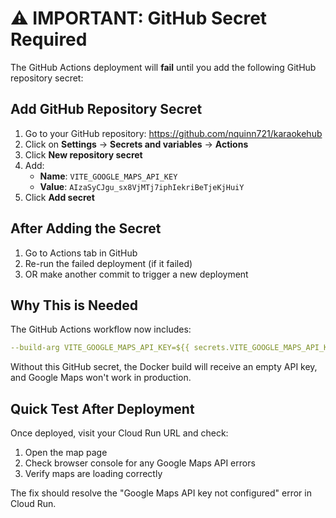 # ⚠️ IMPORTANT: GitHub Secret Required

The GitHub Actions deployment will **fail** until you add the following GitHub repository secret:

## Add GitHub Repository Secret

1. Go to your GitHub repository: https://github.com/nquinn721/karaokehub
2. Click on **Settings** → **Secrets and variables** → **Actions**
3. Click **New repository secret**
4. Add:
   - **Name**: `VITE_GOOGLE_MAPS_API_KEY`
   - **Value**: `AIzaSyCJgu_sx8VjMTj7iphIekriBeTjeKjHuiY`
5. Click **Add secret**

## After Adding the Secret

1. Go to Actions tab in GitHub
2. Re-run the failed deployment (if it failed)
3. OR make another commit to trigger a new deployment

## Why This is Needed

The GitHub Actions workflow now includes:

```yaml
--build-arg VITE_GOOGLE_MAPS_API_KEY=${{ secrets.VITE_GOOGLE_MAPS_API_KEY }}
```

Without this GitHub secret, the Docker build will receive an empty API key, and Google Maps won't work in production.

## Quick Test After Deployment

Once deployed, visit your Cloud Run URL and check:

1. Open the map page
2. Check browser console for any Google Maps API errors
3. Verify maps are loading correctly

The fix should resolve the "Google Maps API key not configured" error in Cloud Run.
